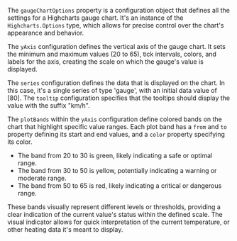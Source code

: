 The `gaugeChartOptions` property is a configuration object that defines all the settings for a Highcharts gauge chart. It's an instance of the `Highcharts.Options` type, which allows for precise control over the chart's appearance and behavior.

The `yAxis` configuration defines the vertical axis of the gauge chart. It sets the minimum and maximum values (20 to 65), tick intervals, colors, and labels for the axis, creating the scale on which the gauge's value is displayed.

The `series` configuration defines the data that is displayed on the chart. In this case, it's a single series of type 'gauge', with an initial data value of [80]. The `tooltip` configuration specifies that the tooltips should display the value with the suffix "km/h".

The `plotBands` within the `yAxis` configuration define colored bands on the chart that highlight specific value ranges.  Each plot band has a `from` and `to` property defining its start and end values, and a `color` property specifying its color. 

-   The band from 20 to 30 is green, likely indicating a safe or optimal range.
-   The band from 30 to 50 is yellow, potentially indicating a warning or moderate range.
-   The band from 50 to 65 is red, likely indicating a critical or dangerous range.

These bands visually represent different levels or thresholds, providing a clear indication of the current value's status within the defined scale. The visual indicator allows for quick interpretation of the current temperature, or other heating data it's meant to display.